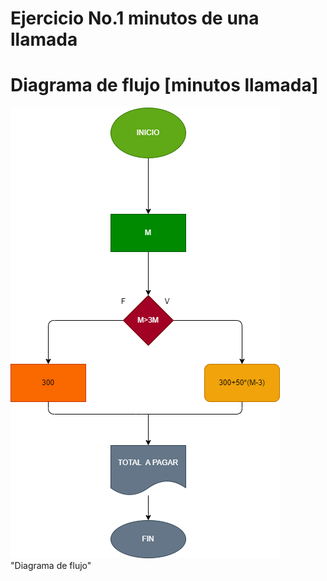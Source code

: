 # Ejercicio No.1 minutos de una llamada
# Diagrama de flujo [minutos llamada]
![Diagrama de flujo](diagrama.png) "Diagrama de flujo"